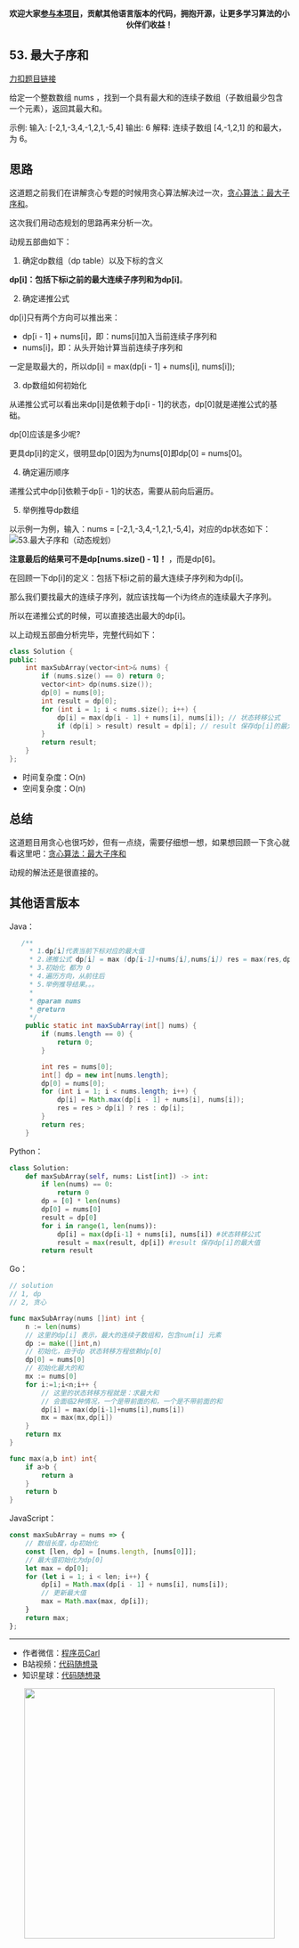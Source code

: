 <p align="center">
  <a href="https://mp.weixin.qq.com/s/RsdcQ9umo09R6cfnwXZlrQ"><img src="https://img.shields.io/badge/PDF下载-代码随想录-blueviolet" alt=""></a>
  <a href="https://mp.weixin.qq.com/s/b66DFkOp8OOxdZC_xLZxfw"><img src="https://img.shields.io/badge/刷题-微信群-green" alt=""></a>
  <a href="https://space.bilibili.com/525438321"><img src="https://img.shields.io/badge/B站-代码随想录-orange" alt=""></a>
  <a href="https://mp.weixin.qq.com/s/QVF6upVMSbgvZy8lHZS3CQ"><img src="https://img.shields.io/badge/知识星球-代码随想录-blue" alt=""></a>
</p>
<p align="center"><strong>欢迎大家<a href="https://mp.weixin.qq.com/s/tqCxrMEU-ajQumL1i8im9A">参与本项目</a>，贡献其他语言版本的代码，拥抱开源，让更多学习算法的小伙伴们收益！</strong></p>

## 53. 最大子序和

[力扣题目链接](https://leetcode-cn.com/problems/maximum-subarray/)

给定一个整数数组 nums ，找到一个具有最大和的连续子数组（子数组最少包含一个元素），返回其最大和。

示例:
输入: [-2,1,-3,4,-1,2,1,-5,4]
输出: 6
解释: 连续子数组 [4,-1,2,1] 的和最大，为 6。

## 思路

这道题之前我们在讲解贪心专题的时候用贪心算法解决过一次，[贪心算法：最大子序和](https://programmercarl.com/0053.最大子序和.html)。

这次我们用动态规划的思路再来分析一次。

动规五部曲如下：

1. 确定dp数组（dp table）以及下标的含义

**dp[i]：包括下标i之前的最大连续子序列和为dp[i]**。

2. 确定递推公式

dp[i]只有两个方向可以推出来：

* dp[i - 1] + nums[i]，即：nums[i]加入当前连续子序列和
* nums[i]，即：从头开始计算当前连续子序列和

一定是取最大的，所以dp[i] = max(dp[i - 1] + nums[i], nums[i]);

3. dp数组如何初始化

从递推公式可以看出来dp[i]是依赖于dp[i - 1]的状态，dp[0]就是递推公式的基础。

dp[0]应该是多少呢?

更具dp[i]的定义，很明显dp[0]因为为nums[0]即dp[0] = nums[0]。

4. 确定遍历顺序

递推公式中dp[i]依赖于dp[i - 1]的状态，需要从前向后遍历。

5. 举例推导dp数组

以示例一为例，输入：nums = [-2,1,-3,4,-1,2,1,-5,4]，对应的dp状态如下：
![53.最大子序和（动态规划）](https://img-blog.csdnimg.cn/20210303104129101.png)

**注意最后的结果可不是dp[nums.size() - 1]！** ，而是dp[6]。

在回顾一下dp[i]的定义：包括下标i之前的最大连续子序列和为dp[i]。

那么我们要找最大的连续子序列，就应该找每一个i为终点的连续最大子序列。

所以在递推公式的时候，可以直接选出最大的dp[i]。

以上动规五部曲分析完毕，完整代码如下：

```CPP
class Solution {
public:
    int maxSubArray(vector<int>& nums) {
        if (nums.size() == 0) return 0;
        vector<int> dp(nums.size());
        dp[0] = nums[0];
        int result = dp[0];
        for (int i = 1; i < nums.size(); i++) {
            dp[i] = max(dp[i - 1] + nums[i], nums[i]); // 状态转移公式
            if (dp[i] > result) result = dp[i]; // result 保存dp[i]的最大值
        }
        return result;
    }
};
```
* 时间复杂度：O(n)
* 空间复杂度：O(n)


## 总结

这道题目用贪心也很巧妙，但有一点绕，需要仔细想一想，如果想回顾一下贪心就看这里吧：[贪心算法：最大子序和](https://programmercarl.com/0053.最大子序和.html)

动规的解法还是很直接的。

## 其他语言版本


Java：
```java
   /**
     * 1.dp[i]代表当前下标对应的最大值
     * 2.递推公式 dp[i] = max (dp[i-1]+nums[i],nums[i]) res = max(res,dp[i])
     * 3.初始化 都为 0
     * 4.遍历方向，从前往后
     * 5.举例推导结果。。。
     *
     * @param nums
     * @return
     */
    public static int maxSubArray(int[] nums) {
        if (nums.length == 0) {
            return 0;
        }

        int res = nums[0];
        int[] dp = new int[nums.length];
        dp[0] = nums[0];
        for (int i = 1; i < nums.length; i++) {
            dp[i] = Math.max(dp[i - 1] + nums[i], nums[i]);
            res = res > dp[i] ? res : dp[i];
        }
        return res;
    }
```

Python：
```python
class Solution:
    def maxSubArray(self, nums: List[int]) -> int:
        if len(nums) == 0:
            return 0
        dp = [0] * len(nums)
        dp[0] = nums[0]
        result = dp[0]
        for i in range(1, len(nums)):
            dp[i] = max(dp[i-1] + nums[i], nums[i]) #状态转移公式
            result = max(result, dp[i]) #result 保存dp[i]的最大值
        return result
```

Go：
```Go
// solution
// 1, dp
// 2, 贪心

func maxSubArray(nums []int) int {
    n := len(nums)
    // 这里的dp[i] 表示，最大的连续子数组和，包含num[i] 元素
    dp := make([]int,n)
    // 初始化，由于dp 状态转移方程依赖dp[0]
    dp[0] = nums[0]
    // 初始化最大的和
    mx := nums[0]
    for i:=1;i<n;i++ {
        // 这里的状态转移方程就是：求最大和
        // 会面临2种情况，一个是带前面的和，一个是不带前面的和
        dp[i] = max(dp[i-1]+nums[i],nums[i])
        mx = max(mx,dp[i])
    }
    return mx
}

func max(a,b int) int{
    if a>b {
        return a 
    }
    return b
}
```

JavaScript：

```javascript
const maxSubArray = nums => {
    // 数组长度，dp初始化
    const [len, dp] = [nums.length, [nums[0]]];
    // 最大值初始化为dp[0]
    let max = dp[0];
    for (let i = 1; i < len; i++) {
        dp[i] = Math.max(dp[i - 1] + nums[i], nums[i]);
        // 更新最大值
        max = Math.max(max, dp[i]);
    }
    return max;
};
```



-----------------------
* 作者微信：[程序员Carl](https://mp.weixin.qq.com/s/b66DFkOp8OOxdZC_xLZxfw)
* B站视频：[代码随想录](https://space.bilibili.com/525438321)
* 知识星球：[代码随想录](https://mp.weixin.qq.com/s/QVF6upVMSbgvZy8lHZS3CQ)
<div align="center"><img src=https://code-thinking.cdn.bcebos.com/pics/01二维码.jpg width=450> </img></div>
